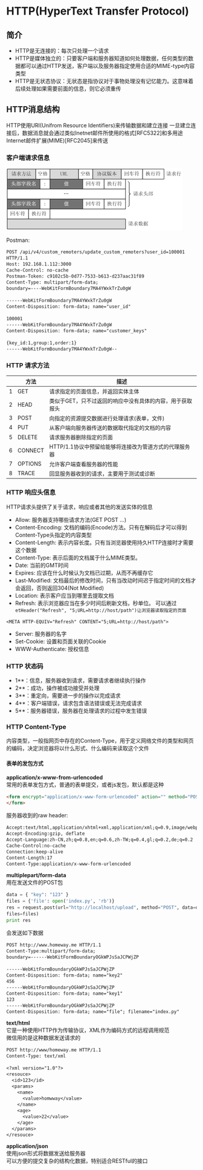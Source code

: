 # HTTP(HyperText Transfer Protocol)
## 简介
- HTTP是无连接的：每次只处理一个请求
- HTTP是媒体独立的：只要客户端和服务器知道如何处理数据，任何类型的数据都可以通过HTTP发送，客户端以及服务器指定使用合适的MIME-type内容类型
- HTTP是无状态协议：无状态是指协议对于事物处理没有记忆能力。这意味着后续处理如果需要前面的信息，则它必须重传

## HTTP消息结构
HTTP使用URI(Unifrom Resource Identifiers)来传输数据和建立连接
一旦建立连接后，数据消息就会通过类似Inetnet邮件所使用的格式[RFC5322]和多用途Internet邮件扩展(MIME)[RFC2045]来传送

### 客户端请求信息
![header](../assets/request_header.png)

Postman:
```
POST /api/v4/custom_remoters/update_custom_remoters?user_id=100001 HTTP/1.1
Host: 192.168.1.112:3000
Cache-Control: no-cache
Postman-Token: c9102c5b-0d77-7533-b613-d237aac31f89
Content-Type: multipart/form-data;
boundary=----WebKitFormBoundary7MA4YWxkTrZu0gW

------WebKitFormBoundary7MA4YWxkTrZu0gW
Content-Disposition: form-data; name="user_id"

100001
------WebKitFormBoundary7MA4YWxkTrZu0gW
Content-Disposition: form-data; name="customer_keys"

{key_id:1,group:1,order:1}
------WebKitFormBoundary7MA4YWxkTrZu0gW--
```

### HTTP 请求方法
&nbsp; |  方法    | 描述
------ | ------- | -----------------------------------------
1      | GET     | 请求指定的页面信息，并返回实体主体
2      | HEAD    | 类似于GET，只不过返回的响应中没有具体的内容，用于获取报头
3      | POST    | 向指定的资源提交数据进行处理请求(表单，文件)
4      | PUT     | 从客户端向服务器传送的数据取代指定的文档的内容
5      | DELETE  | 请求服务器删除指定的页面
6      | CONNECT | HTTP/1.1协议中预留给能够将连接改为管道方式的代理服务器
7      | OPTIONS | 允许客户端查看服务器的性能
8      | TRACE   | 回显服务器收到的请求，主要用于测试或诊断

### HTTP 响应头信息
HTTP请求头提供了关于请求，响应或者其他的发送实体的信息  
- Allow: 服务器支持哪些请求方法(GET POST ...)
- Content-Encoding:
  文档的编码(Encode)方法。只有在解码后才可以得到Content-Type头指定的内容类型
- Content-Length: 表示内容长度。只有当浏览器使用持久HTTP连接时才需要这个数据
- Content-Type: 表示后面的文档属于什么MIME类型。
- Date: 当前的GMT时间
- Expires: 应该在什么时候认为文档已过期，从而不再缓存它
- Last-Modified:
  文档最后的修改时间，只有当改动时间迟于指定时间的文档才会返回，否则返回304(Not
Modified)
- Location: 表示客户应当到哪里去提取文档
- Refresh: 表示浏览器应当在多少时间后刷新文档，秒单位。
可以通过`etHeader("Refresh", "5;URL=http://host/path")让浏览器读取指定的页面`
```
<META HTTP-EQUIV="Refresh" CONTENT="5;URL=http://host/path">
```
- Server: 服务器的名字
- Set-Cookie: 设置和页面关联的Cookie
- WWW-Authenticate: 授权信息

### HTTP 状态码
- 1**：信息，服务器收到请求，需要请求者继续执行操作
- 2**：成功，操作被成功接受并处理
- 3**：重定向，需要进一步的操作以完成请求
- 4**：客户端错误，请求包含语法错误或无法完成请求
- 5**：服务器错误，服务器在处理请求的过程中发生错误

### HTTP Content-Type
内容类型，一般指网页中存在的Content-Type，用于定义网络文件的类型和网页的编码，决定浏览器将以什么形式、什么编码来读取这个文件

#### 表单的发包方式
**application/x-www-from-urlencoded**  
常用的表单发包方式，普通的表单提交，或者js发包，默认都是这种
```html
<form encrypt="application/x-www-form-urlencoded" action="" method="POST">
</form>
```
服务器收到的raw header:
```
Accept:text/html,application/xhtml+xml,application/xml;q=0.9,image/webp,*/*;q=0.8
Accept-Encoding:gzip, deflate
Accept-Language:zh-CN,zh;q=0.8,en;q=0.6,zh-TW;q=0.4,gl;q=0.2,de;q=0.2
Cache-Control:no-cache
Connection:keep-alive
Content-Length:17
Content-Type:application/x-www-form-urlencoded
```
**multiplepart/form-data**  
用在发送文件的POST包  
```python
data = { "key": "123" }
files = {'file': open('index.py', 'rb')}
res = request.post(url="http://localhost/upload", method="POST", data=data,
files=files)
print res
```
会发送如下数据
```
POST http://www.homeway.me HTTP/1.1
Content-Type:multipart/form-data;
boundary=------WebKitFormBoundaryOGkWPJsSaJCPWjZP

------WebKitFormBoundaryOGkWPJsSaJCPWjZP
Content-Disposition: form-data; name="key2"
456
------WebKitFormBoundaryOGkWPJsSaJCPWjZP
Content-Disposition: form-data; name="key1"
123
------WebKitFormBoundaryOGkWPJsSaJCPWjZP
Content-Disposition: form-data; name="file"; filename="index.py"
```

**text/html**  
它是一种使用HTTP作为传输协议，XML作为编码方式的远程调用规范  
微信用的是这种数据发送请求的
```
POST http://www/homeway.me HTTP/1.1
Content-Type: text/xml

<?xml version="1.0"?>
<resouce>
  <id>123</id>
  <params>
    <name>
      <value>homwway</value>
    </name>
    <age>
      <value>22</value>
    </age>
  </params>
</resouce>
```

**application/json**  
使用json形式将数据发送给服务器  
可以方便的提交复杂的结构化数据，特别适合RESTful的接口
